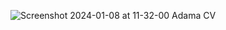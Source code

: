![Screenshot 2024-01-08 at 11-32-00 Adama CV](https://github.com/Adama-dev15/cv_html_css/assets/142857001/fd342776-dc9b-4551-9721-cceb21498062)
